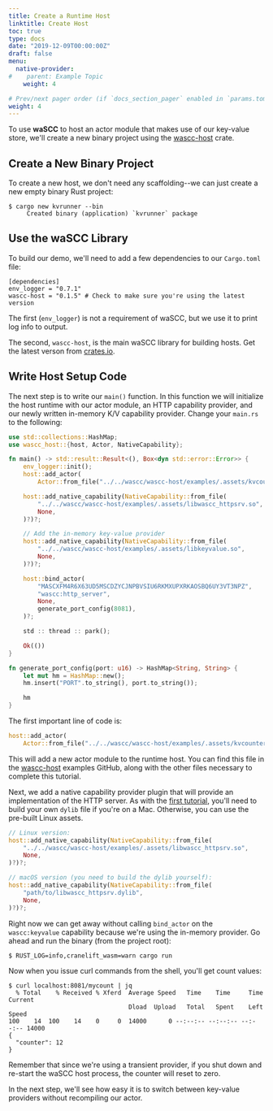```yaml
---
title: Create a Runtime Host
linktitle: Create Host
toc: true
type: docs
date: "2019-12-09T00:00:00Z"
draft: false
menu:
  native-provider:
#    parent: Example Topic
    weight: 4

# Prev/next pager order (if `docs_section_pager` enabled in `params.toml`)
weight: 4
---
```


To use **waSCC** to host an actor module that makes use of our key-value store, we'll create a new binary project using the [wascc-host](https://crates.io/crates/wascc-host) crate.

## Create a New Binary Project

To create a new host, we don't need any scaffolding--we can just create a new empty binary Rust project:

```shell
$ cargo new kvrunner --bin
     Created binary (application) `kvrunner` package
```

## Use the waSCC Library

To build our demo, we'll need to add a few dependencies to our `Cargo.toml` file:

```
[dependencies]
env_logger = "0.7.1"
wascc-host = "0.1.5" # Check to make sure you're using the latest version
```

The first (`env_logger`) is not a requirement of waSCC, but we use it to print log info to output.

The second, `wascc-host`, is the main waSCC library for building hosts. Get the latest verson from [crates.io](https://crates.io/crates/wascc-host).

## Write Host Setup Code

The next step is to write our `main()` function. In this function we will initialize the host runtime with our actor module, an HTTP capability provider, and our newly written in-memory K/V capability provider. Change your `main.rs` to the following:

```rust
use std::collections::HashMap;
use wascc_host::{host, Actor, NativeCapability};

fn main() -> std::result::Result<(), Box<dyn std::error::Error>> {
    env_logger::init();
    host::add_actor(
        Actor::from_file("../../wascc/wascc-host/examples/.assets/kvcounter.wasm")?)?;

    host::add_native_capability(NativeCapability::from_file(
        "../../wascc/wascc-host/examples/.assets/libwascc_httpsrv.so",
        None,
    )?)?;

    // Add the in-memory key-value provider
    host::add_native_capability(NativeCapability::from_file(
        "../../wascc/wascc-host/examples/.assets/libkeyvalue.so",
        None,
    )?)?;

    host::bind_actor(
        "MASCXFM4R6X63UD5MSCDZYCJNPBVSIU6RKMXUPXRKAOSBQ6UY3VT3NPZ",
        "wascc:http_server",
        None,
        generate_port_config(8081),
    )?;

    std :: thread :: park();

    Ok(())
}

fn generate_port_config(port: u16) -> HashMap<String, String> {
    let mut hm = HashMap::new();
    hm.insert("PORT".to_string(), port.to_string());

    hm
}
```

The first important line of code is:

```rust
host::add_actor(
    Actor::from_file("../../wascc/wascc-host/examples/.assets/kvcounter.wasm")?)?;
```

This will add a new actor module to the runtime host. You can find this file in the [wascc-host](https://github.com/wascc/wascc-host/tree/master/examples/.assets) examples GitHub, along with the other files necessary to complete this tutorial.

Next, we add a native capability provider plugin that will provide an implementation of the HTTP server. As with the [first tutorial](/tutorials/first-actor), you'll need to build your own `dylib` file if you're on a Mac. Otherwise, you can use the pre-built Linux assets.

```rust
// Linux version:
host::add_native_capability(NativeCapability::from_file(
    "../../wascc/wascc-host/examples/.assets/libwascc_httpsrv.so",
    None,
)?)?;

// macOS version (you need to build the dylib yourself):
host::add_native_capability(NativeCapability::from_file(
    "path/to/libwascc_httpsrv.dylib",
    None,
)?)?;
```

Right now we can get away without calling `bind_actor` on the `wascc:keyvalue` capability because we're using the in-memory provider. Go ahead and run
the binary (from the project root):

```shell
$ RUST_LOG=info,cranelift_wasm=warn cargo run
```

Now when you issue curl commands from the shell, you'll get count values:

```shell
$ curl localhost:8081/mycount | jq
  % Total    % Received % Xferd  Average Speed   Time    Time     Time  Current
                                 Dload  Upload   Total   Spent    Left  Speed
100    14  100    14    0     0  14000      0 --:--:-- --:--:-- --:--:-- 14000
{
  "counter": 12
}
```

Remember that since we're using a transient provider, if you shut down and re-start the waSCC host process, the counter will reset to zero.

In the next step, we'll see how easy it is to switch between key-value providers without recompiling our actor.
